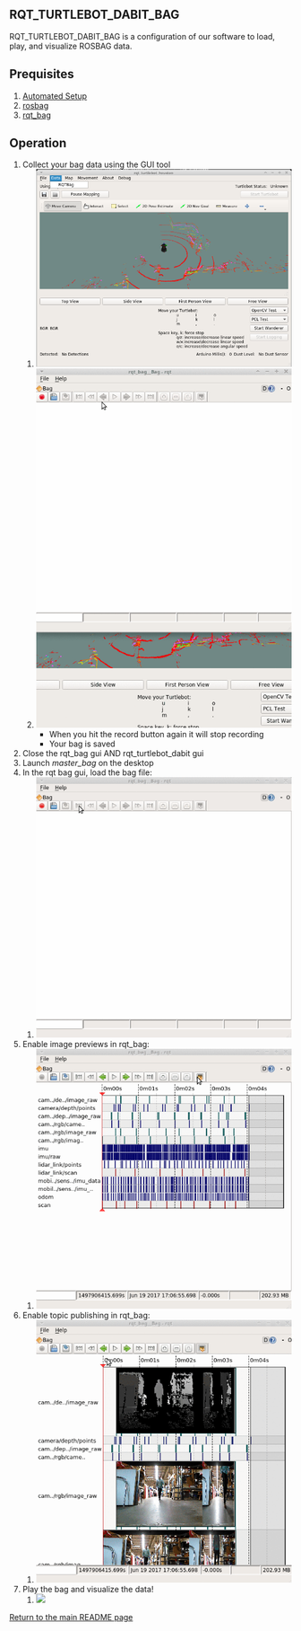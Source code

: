 ## RQT_TURTLEBOT_DABIT_BAG
RQT_TURTLEBOT_DABIT_BAG is a configuration of our software to load, play, and visualize ROSBAG data.  

## Prequisites
1. [Automated Setup](00b-Automated_Setup.md)  
2. [rosbag](22-rosbag.md)  
3. [rqt_bag](22a-rqt_bag.md)  

## Operation
1. Collect your bag data using the GUI tool  
    1. ![](Resources/22b-data_rqtbag.png)  
    2. ![](Resources/22b-rqt_bag_record.gif)  
        - When you hit the record button again it will stop recording
        - Your bag is saved
2. Close the rqt_bag gui AND rqt_turtlebot_dabit gui
3. Launch *master_bag* on the desktop
4. In the rqt bag gui, load the bag file:
    1. ![](Resources/22b-rqt_bag_load_file.gif)
5. Enable image previews in rqt_bag:
    1. ![](Resources/22b-rqt_bag_preview.gif)
6. Enable topic publishing in rqt_bag:
    1. ![](Resources/22b-rqt_bag_publish.gif)
7. Play the bag and visualize the data!
    1. ![](Resources/22b-rqt_play_bag.gif)

[Return to the main README page](/README.md)
